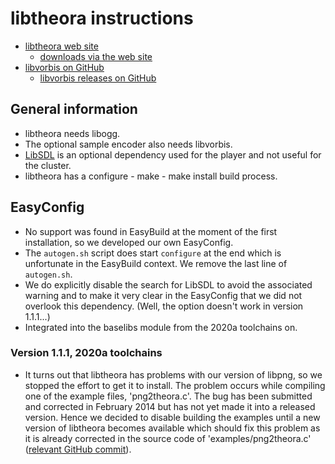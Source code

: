 # libtheora instructions

  * [libtheora web site](https://www.theora.org/)
      * [downloads via the web site](https://www.theora.org/downloads/)
  * [libvorbis on GitHub](https://github.com/xiph/theora)
      * [libvorbis releases on GitHub](https://github.com/xiph/theora/releases)

## General information

  * libtheora needs libogg.
  * The optional sample encoder also needs libvorbis.
  * [LibSDL](https://www.libsdl.org/) is an optional dependency used for the player
    and not useful for the cluster.
  * libtheora has a configure - make - make install build process.

## EasyConfig

  * No support was found in EasyBuild at the moment of the first installation,
    so we developed our own EasyConfig.
  * The `autogen.sh` script does start `configure` at the end which is unfortunate
    in the EasyBuild context. We remove the last line of `autogen.sh`.
  * We do explicitly disable the search for LibSDL to avoid the associated warning
    and to make it very clear in the EasyConfig that we did not overlook this
    dependency. (Well, the option doesn't work in version 1.1.1...)
  * Integrated into the baselibs module from the 2020a toolchains on.

### Version 1.1.1, 2020a toolchains

* It turns out that libtheora has problems with our version of libpng, so we stopped
  the effort to get it to install. The problem occurs while compiling one of the 
  example files, 'png2theora.c'. The bug has been submitted and corrected in February
  2014 but has not yet made it into a released version. 
  Hence we decided to disable building the examples until a new version of libtheora
  becomes available which should fix this problem as it is already corrected in the
  source code of 'examples/png2theora.c' 
  ([relevant GitHub commit](https://gitlab.xiph.org/xiph/theora/commit/7288b539c52e99168488dc3a343845c9365617c8)).

